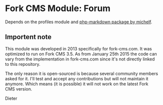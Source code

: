 # Fork CMS Module: Forum

Depends on the profiles module and [php-markdown package by michelf](https://github.com/michelf/php-markdown).

## Importent note

This module was developed in 2013 specifically for fork-cms.com. It was optimized to run on Fork CMS 3.5. As from January 25th 2015 the code can vary from the implementation in fork-cms.com since it's not directly linked to this repository.

The only reason it is open-sourced is because several community members asked for it. I'll test and accept any contributions but will not maintain it anymore. Which means (it is possible) it will not work on the latest Fork CMS version.

Dieter

